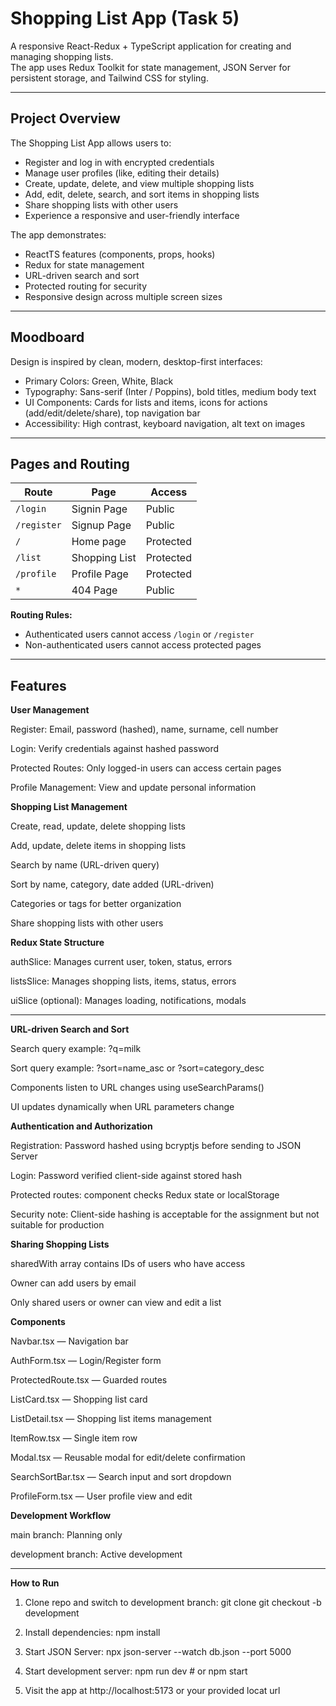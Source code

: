 # Shopping List App (Task 5)

A responsive React-Redux + TypeScript application for creating and managing shopping lists.  
The app uses Redux Toolkit for state management, JSON Server for persistent storage, and Tailwind CSS for styling.  

---

## Project Overview

The Shopping List App allows users to:

- Register and log in with encrypted credentials
- Manage user profiles (like, editing their details)
- Create, update, delete, and view multiple shopping lists
- Add, edit, delete, search, and sort items in shopping lists
- Share shopping lists with other users
- Experience a responsive and user-friendly interface 

The app demonstrates:

- ReactTS features (components, props, hooks)
- Redux for state management
- URL-driven search and sort
- Protected routing for security
- Responsive design across multiple screen sizes

---

## Moodboard

Design is inspired by clean, modern, desktop-first interfaces:

- Primary Colors: Green, White, Black
- Typography: Sans-serif (Inter / Poppins), bold titles, medium body text
- UI Components: Cards for lists and items, icons for actions (add/edit/delete/share), top navigation bar
- Accessibility: High contrast, keyboard navigation, alt text on images

---

## Pages and Routing

| Route          | Page           | Access       |
|----------------|----------------|--------------|
| `/login`       | Signin Page    | Public       |
| `/register`    | Signup Page    | Public       |
| `/`            | Home page      | Protected    |
| `/list`        | Shopping List  | Protected    |
| `/profile`     | Profile Page   | Protected    |
| `*`            | 404 Page       | Public       |

**Routing Rules:**

- Authenticated users cannot access `/login` or `/register`
- Non-authenticated users cannot access protected pages

---

## Features
**User Management**

Register: Email, password (hashed), name, surname, cell number

Login: Verify credentials against hashed password

Protected Routes: Only logged-in users can access certain pages

Profile Management: View and update personal information

**Shopping List Management**

Create, read, update, delete shopping lists

Add, update, delete items in shopping lists

Search by name (URL-driven query)

Sort by name, category, date added (URL-driven)

Categories or tags for better organization

Share shopping lists with other users

**Redux State Structure**

authSlice: Manages current user, token, status, errors

listsSlice: Manages shopping lists, items, status, errors

uiSlice (optional): Manages loading, notifications, modals

---

**URL-driven Search and Sort**

Search query example: ?q=milk

Sort query example: ?sort=name_asc or ?sort=category_desc

Components listen to URL changes using useSearchParams()

UI updates dynamically when URL parameters change

**Authentication and Authorization**

Registration: Password hashed using bcryptjs before sending to JSON Server

Login: Password verified client-side against stored hash

Protected routes: <ProtectedRoute> component checks Redux state or localStorage

Security note: Client-side hashing is acceptable for the assignment but not suitable for production

**Sharing Shopping Lists**

sharedWith array contains IDs of users who have access

Owner can add users by email

Only shared users or owner can view and edit a list

**Components**

Navbar.tsx — Navigation bar

AuthForm.tsx — Login/Register form

ProtectedRoute.tsx — Guarded routes

ListCard.tsx — Shopping list card

ListDetail.tsx — Shopping list items management

ItemRow.tsx — Single item row

Modal.tsx — Reusable modal for edit/delete confirmation

SearchSortBar.tsx — Search input and sort dropdown

ProfileForm.tsx — User profile view and edit

**Development Workflow**

main branch: Planning only

development branch: Active development

---

**How to Run**

1. Clone repo and switch to development branch:
git clone [<repo-url>](https://github.com/Ashley-Blu/task5-react-redux-shoppingList)
git checkout -b development

2. Install dependencies:
npm install

3. Start JSON Server:
npx json-server --watch db.json --port 5000

4. Start development server:
npm run dev  # or npm start

5. Visit the app at http://localhost:5173 or your provided locat url
